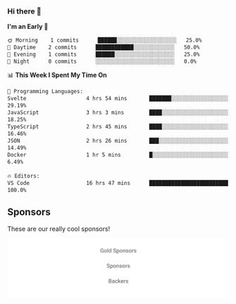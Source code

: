 ### Hi there 👋

<!--
**alexanderniebuhr/alexanderniebuhr** is a ✨ _special_ ✨ repository because its `README.md` (this file) appears on your GitHub profile.

Here are some ideas to get you started:

- 🔭 I’m currently working on ...
- 🌱 I’m currently learning ...
- 👯 I’m looking to collaborate on ...
- 🤔 I’m looking for help with ...
- 💬 Ask me about ...
- 📫 How to reach me: ...
- 😄 Pronouns: ...
- ⚡ Fun fact: ...
-->

<!--START_SECTION:waka-->
**I'm an Early 🐤** 

```text
🌞 Morning    1 commits      ██████░░░░░░░░░░░░░░░░░░░   25.0% 
🌆 Daytime    2 commits      ████████████░░░░░░░░░░░░░   50.0% 
🌃 Evening    1 commits      ██████░░░░░░░░░░░░░░░░░░░   25.0% 
🌙 Night      0 commits      ░░░░░░░░░░░░░░░░░░░░░░░░░   0.0%

```


📊 **This Week I Spent My Time On** 

```text
💬 Programming Languages: 
Svelte                   4 hrs 54 mins       ███████░░░░░░░░░░░░░░░░░░   29.19% 
JavaScript               3 hrs 3 mins        ████░░░░░░░░░░░░░░░░░░░░░   18.25% 
TypeScript               2 hrs 45 mins       ████░░░░░░░░░░░░░░░░░░░░░   16.46% 
JSON                     2 hrs 26 mins       ███░░░░░░░░░░░░░░░░░░░░░░   14.49% 
Docker                   1 hr 5 mins         █░░░░░░░░░░░░░░░░░░░░░░░░   6.49%

🔥 Editors: 
VS Code                  16 hrs 47 mins      █████████████████████████   100.0%

```


<!--END_SECTION:waka-->

## Sponsors

These are our really cool sponsors!

<!-- sponsors -->

<!-- sponsors -->

<p align="center">
  <a href="https://github.com/sponsors/alexanderniebuhr">
    <img src='./sponsors.svg'/>
  </a>
</p>
